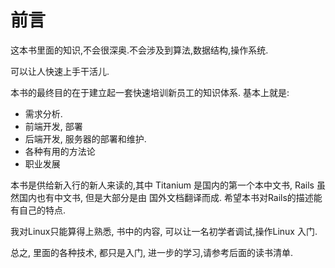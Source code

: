 # 前言

这本书里面的知识,不会很深奥.不会涉及到算法,数据结构,操作系统.

可以让人快速上手干活儿.

本书的最终目的在于建立起一套快速培训新员工的知识体系. 基本上就是:

- 需求分析.
- 前端开发, 部署
- 后端开发, 服务器的部署和维护.
- 各种有用的方法论
- 职业发展

本书是供给新入行的新人来读的,其中 Titanium 是国内的第一个本中文书,
Rails 虽然国内也有中文书, 但是大部分是由 国外文档翻译而成.
希望本书对Rails的描述能有自己的特点.

我对Linux只能算得上熟悉, 书中的内容, 可以让一名初学者调试,操作Linux
入门.

总之, 里面的各种技术, 都只是入门, 进一步的学习,请参考后面的读书清单.
